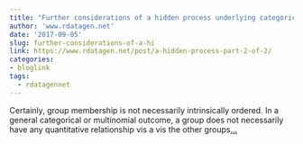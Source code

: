 ```yaml
---
title: "Further considerations of a hidden process underlying categorical responses"
author: 'www.rdatagen.net'
date: '2017-09-05'
slug: further-considerations-of-a-hi
link: https://www.rdatagen.net/post/a-hidden-process-part-2-of-2/
categories:
- bloglink
tags:
  - rdatagennet
---
```


Certainly, group membership is not necessarily intrinsically ordered. In a general categorical or multinomial outcome, a group does not necessarily have any quantitative relationship vis a vis the other groups[... <i class="fas fa-external-link-alt"></i>](https://www.rdatagen.net/post/a-hidden-process-part-2-of-2/)

